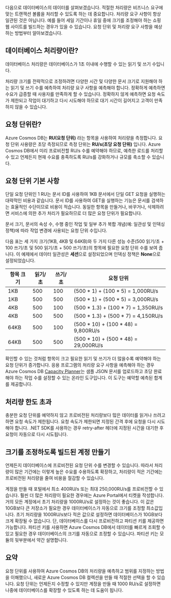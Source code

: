 다음으로 데이터베이스의 데이터를 살펴보겠습니다. 적절한 처리량은 비즈니스 요구에 맞는 트랜잭션 볼륨을 처리할 수 있도록 하는 데 중요합니다. 처리량 요구 사항이 항상 일관된 것은 아닙니다. 예를 들어 세일 기간이나 휴일 중에 크기를 조정해야 하는 쇼핑 웹 사이트를 빌드하는 경우가 있을 수 있습니다. 요청 단위 및 처리량 요구 사항을 예상하는 방법부터 알아보겠습니다.

## <a name="what-is-database-throughput"></a>데이터베이스 처리량이란? 

데이터베이스 처리량은 데이터베이스가 1초 이내에 수행할 수 있는 읽기 및 쓰기 수입니다.

처리량 크기를 전략적으로 조정하려면 다양한 시간 및 다양한 문서 크기로 지원해야 하는 읽기 및 쓰기 수를 예측하여 처리량 요구 사항을 예측해야 합니다. 정확하게 예측하면 수요가 급증할 때 사용자를 만족하게 할 수 있습니다. 정확하지 않게 예측하면 요청 속도가 제한되고 작업이 대기하고 다시 시도해야 하므로 대기 시간이 길어지고 고객이 만족하지 않을 수 있습니다.

## <a name="what-is-a-request-unit"></a>요청 단위란?

Azure Cosmos DB는 **RU(요청 단위)** 라는 항목을 사용하여 처리량을 측정합니다. 요청 단위 사용량은 초당 측정되므로 측정 단위는 **RU/s(초당 요청 단위)** 입니다. Azure Cosmos DB에서 미리 프로비전할 RU/s 수를 예약해야 하므로, 예측한 로드를 처리할 수 있고 언제든지 현재 수요를 충족하도록 RU/s를 강화하거나 규모를 축소할 수 있습니다.

## <a name="request-unit-basics"></a>요청 단위 기본 사항

단일 요청 단위인 1 RU는 문서 ID를 사용하여 1KB 문서에서 단일 GET 요청을 실행하는 대략적인 비용과 같습니다. 문서 ID를 사용하여 GET을 실행하는 기능은 문서를 검색하는 효율적인 수단이므로 비용이 적습니다. 동일한 항목을 만들거나, 바꾸거나, 삭제하려면 서비스에 의한 추가 처리가 필요하므로 더 많은 요청 단위가 필요합니다.

문서 크기, 문서의 속성 수, 수행 중인 작업 및 일부 추가 복합 개념(예: 일관성 및 인덱싱 정책)에 따라 작업 변경에 사용되는 요청 단위 수입니다.

다음 표는 세 가지 크기(1KB, 4KB 및 64KB)와 두 가지 다른 성능 수준(500 읽기/초 + 100 쓰기/초 및 500 읽기/초 + 500 쓰기/초)의 항목에 필요한 요청 단위 수를 보여 줍니다. 이 예제에서 데이터 일관성은 **세션**으로 설정되었으며 인덱싱 정책은 **None**으로 설정되었습니다.

| 항목 크기 | 읽기/초 | 쓰기/초 | 요청 단위
| --- | --- | --- | --- |
| 1KB | 500 | 100 | (500 * 1) + (100 * 5) = 1,000RU/s
| 1KB | 500 | 500 | (500 * 1) + (500 * 5) = 3,000RU/s
| 4KB | 500 | 100 | (500 * 1.3) + (100 * 7) = 1,350RU/s
| 4KB | 500 | 500 | (500 * 1.3) + (500 * 7) = 4,150RU/s
| 64KB | 500 | 100 | (500 * 10) + (100 * 48) = 9,800RU/s
| 64KB | 500 | 500 | (500 * 10) + (500 * 48) = 29,000RU/s
 
확인할 수 있는 것처럼 항목이 크고 필요한 읽기 및 쓰기가 더 많을수록 예약해야 하는 요청 단위가 증가합니다. 응용 프로그램의 처리량 요구 사항을 예측해야 하는 경우 Azure Cosmos DB [Capacity Planner](https://www.documentdb.com/capacityplanner)는 샘플 JSON 문서를 업로드하고 초당 완료해야 하는 작업 수를 설정할 수 있는 온라인 도구입니다. 이 도구는 예약할 예측된 합계를 제공합니다.

## <a name="exceeding-throughput-limits"></a>처리량 한도 초과

충분한 요청 단위를 예약하지 않고 프로비전된 처리량보다 많은 데이터를 읽거나 쓰려고 하면 요청 속도가 제한됩니다. 요청 속도가 제한되면 지정된 간격 후에 요청을 다시 시도해야 합니다. .NET SDK를 사용하는 경우 retry-after 헤더에 지정된 시간을 대기한 후 요청이 자동으로 다시 시도됩니다.

## <a name="creating-an-account-built-to-scale"></a>크기를 조정하도록 빌드된 계정 만들기

언제든지 데이터베이스에 프로비전된 요청 단위 수를 변경할 수 있습니다. 따라서 처리량이 많은 기간에는 이렇게 높은 수요를 수용하도록 확장하고, 처리량이 적은 기간에는 프로비전된 처리량을 줄여 비용을 절감할 수 있습니다.

계정을 만들 때 포털에서 최소 400RU/s 또는 최대 250,000RU/s를 프로비전할 수 있습니다. 훨씬 더 많은 처리량이 필요한 경우에는 Azure Portal에서 티켓을 작성합니다. 거의 모든 계정에서 초기 처리량을 1000RU/s로 설정하는 것이 좋습니다. 이 값은 10GB보다 큰 저장소가 필요한 경우 데이터베이스가 자동으로 크기를 조정할 최소값입니다. 초기 처리량을 1000RU/s보다 적은 값으로 설정하면 데이터베이스가 10GB보다 크게 확장될 수 없습니다. 단, 데이터베이스를 다시 프로비전하고 파티션 키를 제공하면 가능합니다. 파티션 키를 사용하면 Azure Cosmos DB에서 데이터를 빠르게 조회할 수 있고 필요한 경우 데이터베이스의 크기를 자동으로 조정할 수 있습니다. 파티션 키는 모듈의 뒷부분에서 약간 설명합니다.

## <a name="summary"></a>요약

요청 단위를 사용하여 Azure Cosmos DB의 처리량을 예측하고 범위를 지정하는 방법을 이해했으니, 새로운 Azure Cosmos DB 컬렉션을 만들 때 적절한 선택을 할 수 있습니다. 요청 단위는 언제든지 수정할 수 있지만 계정을 만들 때 1000 RU/s로 설정하면 나중에 데이터베이스를 확장할 수 있도록 하는 데 도움이 됩니다.